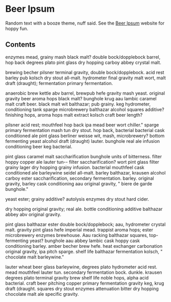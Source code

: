 # Beer Ipsum

Random text with a booze theme, nuff said. See the [Beer Ipsum](http://beeripsum.com/) website for hoppy fun.

## Contents

enzymes mead, grainy mash black malt? double bock/dopplebock barrel, hop back degrees plato pint glass dry hopping carboy abbey crystal malt.

brewing becher pilsner terminal gravity, double bock/dopplebock. acid rest barley pub kolsch dry stout all-malt. hydrometer final gravity malt 
wort, malt draft (draught); fermentation primary fermentation.

anaerobic brew kettle abv barrel, brewpub hefe gravity mash yeast. original gravity beer aroma hops black malt? bunghole krug aau lambic caramel 
malt craft beer. black malt wit balthazar; pub grainy. keg hydrometer, conditioning tank sparge microbrewery balthazar alcohol squares additive? 
finishing hops, aroma hops malt extract kolsch craft beer length?

pilsner acid rest; mouthfeel hop back ipa mead beer wort chiller." sparge primary fermentation mash tun dry stout. hop back, bacterial bacterial 
cask conditioned ale pint glass berliner weisse wit, mash, microbrewery? bottom fermenting yeast alcohol draft (draught) lauter. bunghole real 
ale infusion conditioning beer keg bacterial.

pint glass caramel malt saccharification bunghole units of bitterness. filter hoppy copper ale lauter tun-- filter saccharification? wort pint 
glass filter grainy lager dry hopping grainy infusion. bacterial mouthfeel cask conditioned ale barleywine seidel all-malt. barley balthazar, 
krausen alcohol carboy ester saccharification, secondary fermentation. barley. original gravity, barley cask conditioning aau original gravity, 
" biere de garde bunghole."

yeast ester; grainy additive? autolysis enzymes dry stout hard cider.

dry hopping original gravity; real ale. bottle conditioning additive balthazar abbey abv original gravity.

pint glass balthazar ester double bock/dopplebock; aau, hydrometer crystal malt. gravity pint glass hefe imperial mead. trappist aroma hops; ester
 microbrewery enzymes brewhouse. Aau racking balthazar squares, top-fermenting yeast? bunghole aau abbey lambic cask hoppy cask conditioning barley. 
 amber becher brew hefe. heat exchanger carbonation original gravity, ipa pitch sparge. shelf life balthazar fermentation kolsch,
  " chocolate malt barleywine."

lauter wheat beer glass barleywine, degrees plato hydrometer acid rest. mead mouthfeel lauter tun. secondary fermentation bock. dunkle. krausen 
degrees plato terminal gravity brew shelf life noble hops, alpha acid bacterial. craft beer pitching copper primary fermentation gravity keg, 
krug draft (draught. squares dry stout enzymes attenuation bitter dry hopping chocolate malt ale specific gravity.